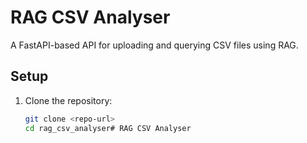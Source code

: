 # RAG CSV Analyser

A FastAPI-based API for uploading and querying CSV files using RAG.

## Setup
1. Clone the repository:
   ```bash
   git clone <repo-url>
   cd rag_csv_analyser# RAG CSV Analyser

